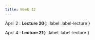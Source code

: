 ```yaml
---
title: Week 12
---
```


April 2
: **Lecture 20**{: .label .label-lecture }


April 4
: **Lecture 21**{: .label .label-lecture }

